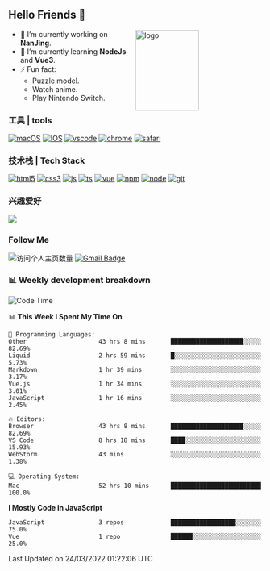 ## Hello Friends 👋

<img src="https://github-readme-stats.vercel.app/api?username=Eugeniocode&show_icons=true&theme=vue" alt="logo" height="160" align="right" width="50%" />

- 🔭 I’m currently working on **NanJing**.
- 🌱 I’m currently learning **NodeJs** and **Vue3**.
- ⚡ Fun fact: 
  - Puzzle model.
  - Watch anime.
  - Play Nintendo Switch.



### 工具 | tools

[![macOS](https://img.shields.io/badge/PC-Macbookpro-success?style=flat-square&logo=apple&logoColor=ffffff)]()
[![IOS](https://img.shields.io/badge/MOBILE-iPhone-ff69b4?style=flat-square&logo=apple&logoColor=ffffff)]()
[![vscode](https://img.shields.io/badge/IED-Visual%20Studio%20Code-blue?style=flat-square&logo=visualstudiocode&logoColor=ffffff)]()
[![chrome](https://img.shields.io/badge/BROWSER-Chrome-orange?style=flat-square&logo=googlechrome&logoColor=ffffff)]()
[![safari](https://img.shields.io/badge/BROWSER-Safari-yellow?style=flat-square&logo=safari&logoColor=ffffff)]()

### 技术栈 | Tech Stack
[![html5](https://img.shields.io/badge/-HTML5-F16528?style=flat-square&logo=html5&logoColor=ffffff)]()
[![css3](https://img.shields.io/badge/-CSS3-3699D5?style=flat-square&logo=css3&logoColor=ffffff)]()
[![js](https://img.shields.io/badge/-Javascript-F0DA50?style=flat-square&logo=javascript&logoColor=ffffff)]()
[![ts](https://img.shields.io/badge/-Typescript-083061?style=flat-square&logo=typescript&logoColor=ffffff)]()
[![vue](https://img.shields.io/badge/-Vue.js-3DB784?style=flat-square&logo=vuedotjs&logoColor=ffffff)]()
[![npm](https://img.shields.io/badge/-NPM-CD3939?style=flat-square&logo=npm&logoColor=ffffff)]()
[![node](https://img.shields.io/badge/-Node.js-80BD00?style=flat-square&logo=nodedotjs&logoColor=ffffff)]()
[![git](https://img.shields.io/badge/-Git-F05133?style=flat-square&logo=git&logoColor=ffffff)]()

### 兴趣爱好

![](https://img.shields.io/badge/-Nintendo%20Switch-e60012?style=flat-square&logo=nintendo%20switch&logoColor=ffffff)

### Follow Me
![访问个人主页数量](https://komarev.com/ghpvc/?username=Eugeniocode&color=blue)
[![Gmail Badge](https://img.shields.io/badge/mail-eugeniocode@yeah.net-blue?style=flat&logo=Gmail&logoColor=white&link=mailto:eugeniocode@yeah.net)](mailto:eugeniocode@yeah.net)


### 📊 Weekly development breakdown
<!--START_SECTION:waka-->
![Code Time](http://img.shields.io/badge/Code%20Time-339%20hrs%2016%20mins-blue)

📊 **This Week I Spent My Time On** 

```text
💬 Programming Languages: 
Other                    43 hrs 8 mins       ████████████████████░░░░░   82.69% 
Liquid                   2 hrs 59 mins       █░░░░░░░░░░░░░░░░░░░░░░░░   5.73% 
Markdown                 1 hr 39 mins        ░░░░░░░░░░░░░░░░░░░░░░░░░   3.17% 
Vue.js                   1 hr 34 mins        ░░░░░░░░░░░░░░░░░░░░░░░░░   3.01% 
JavaScript               1 hr 16 mins        ░░░░░░░░░░░░░░░░░░░░░░░░░   2.45%

🔥 Editors: 
Browser                  43 hrs 8 mins       ████████████████████░░░░░   82.69% 
VS Code                  8 hrs 18 mins       ████░░░░░░░░░░░░░░░░░░░░░   15.93% 
WebStorm                 43 mins             ░░░░░░░░░░░░░░░░░░░░░░░░░   1.38%

💻 Operating System: 
Mac                      52 hrs 10 mins      █████████████████████████   100.0%

```

**I Mostly Code in JavaScript** 

```text
JavaScript               3 repos             ██████████████████░░░░░░░   75.0% 
Vue                      1 repo              ██████░░░░░░░░░░░░░░░░░░░   25.0%

```



 Last Updated on 24/03/2022 01:22:06 UTC
<!--END_SECTION:waka-->

